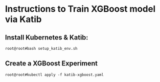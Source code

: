 # Instructions to Train XGBoost model via Katib 

## Install Kubernetes & Katib:

``` console
root@root#bash setup_katib_env.sh
```

## Create a XGBoost Experiment

``` console
root@root#kubectl apply -f katib-xgboost.yaml
```
